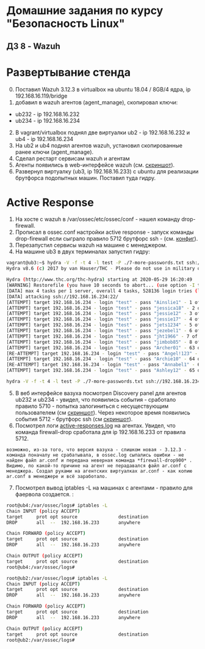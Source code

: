 Домашние задания по курсу "Безопасность Linux"
===============================================

ДЗ 8 - Wazuh
-----------------------------------------------

# Развертывание стенда

0. Поставил Wazuh 3.12.3 в virtualbox на ubuntu 18.04 / 8GB/4 ядра, ip 192.168.16.119/bridge
1. добавил в wazuh агентов (agent_manage), скопировал ключи:
- ub232 - ip 192.168.16.232 
- ub234 - ip 192.168.16.234
2. В vagrant/virtualbox поднял две виртуалки ub2 - ip 192.168.16.232 и ub4 - ip 192.168.16.234
3. На ub2 и ub4 поднял агентов wazuh, установил скопированные ранее ключи (agent_manage).
4. Сделал рестарт сервисам wazuh и агентам
5. Агенты появились в web-интерфейсе wazuh (см. [скриншот](artifacts/screensho-agetns.png)).
6. Развернул виртуалку (ub3, ip 192.168.16.233) с ubuntu для реализации брутфорса подопытных машин. Поставил туда гидру.

# Active Response
1. На хосте с wazuh в /var/ossec/etc/ossec/conf - нашел команду drop-firewall.
2. Прописал в ossec.conf настройки active response - запуск команды  drop-firewall если сыграло правило 5712 брутфорс ssh - (см. [конфиг](artifacts/ossec.conf)).
3. Перезапустил сервисы wazuh на машине с менеджером. 
4. На машине ub3 в двух терминалах запустил гидру:
```bash
vagrant@ub3:~$ hydra -V -f -t 4 -l test -P ./7-more-passwords.txt ssh://192.168.16.234
Hydra v8.6 (c) 2017 by van Hauser/THC - Please do not use in military or secret service organizations, or for illegal purposes.

Hydra (http://www.thc.org/thc-hydra) starting at 2020-05-29 16:20:49
[WARNING] Restorefile (you have 10 seconds to abort... (use option -I to skip waiting)) from a previous session found, to prevent overwriting, ./hydra.restore
[DATA] max 4 tasks per 1 server, overall 4 tasks, 528136 login tries (l:1/p:528136), ~132034 tries per task
[DATA] attacking ssh://192.168.16.234:22/
[ATTEMPT] target 192.168.16.234 - login "test" - pass "Ainslie1" - 1 of 528136 [child 0] (0/0)
[ATTEMPT] target 192.168.16.234 - login "test" - pass "jessica18" - 2 of 528136 [child 1] (0/0)
[ATTEMPT] target 192.168.16.234 - login "test" - pass "jessie12" - 3 of 528136 [child 2] (0/0)
[ATTEMPT] target 192.168.16.234 - login "test" - pass "jessie17" - 4 of 528136 [child 3] (0/0)
[ATTEMPT] target 192.168.16.234 - login "test" - pass "jets1234" - 5 of 528136 [child 3] (0/0)
[ATTEMPT] target 192.168.16.234 - login "test" - pass "jezebel1" - 6 of 528136 [child 0] (0/0)
[ATTEMPT] target 192.168.16.234 - login "test" - pass "jht1966" - 7 of 528136 [child 1] (0/0)
[ATTEMPT] target 192.168.16.234 - login "test" - pass "jimbob85" - 8 of 528136 [child 2] (0/0)
[ATTEMPT] target 192.168.16.234 - login "test" - pass "Archer01" - 63 of 528143 [child 0] (0/7)
[RE-ATTEMPT] target 192.168.16.234 - login "test" - pass "Angel!123" - 63 of 528143 [child 3] (0/7)
[ATTEMPT] target 192.168.16.234 - login "test" - pass "Archie10" - 64 of 528144 [child 1] (0/8)
[RE-ATTEMPT] target 192.168.16.234 - login "test" - pass "Annabel1" - 64 of 528144 [child 2] (0/8)
[ATTEMPT] target 192.168.16.234 - login "test" - pass "Ashley12" - 65 of 528145 [child 0] (0/9)
```

```bash
hydra -V -f -t 4 -l test -P ./7-more-passwords.txt ssh://192.168.16.234
```

5. В веб интерфейсе вазуха посмотрел Discovery panel для агентов ub232 и ub234 - увидел, что появились события - сработало правило 5710 - попытка залогиниться с несуществующим пользователем (см [скриншот](artifacts/screenshot-5710.png)). Через некоторое время появились события 5712 - брутфорс ssh (см [скриншот](artifacts/screenshot-5712.png)).
6. Посмотрел логи [active-responses.log](artifacts/active-responses_log) на агентах. Увидел, что команда firewall-drop сработала для ip 192.168.16.233 от правила 5712. 
```
возможно, из-за того, что версия вазуха - слишком новая - 3.12.3 - команда поначалу не срабатывала, в ossec.log сыпались ошибки - не найден файл ar.conf и передана неверная команда *firewall-drop900* . Видимо, по какой-то причине на агент не перадавался файл ar.conf с менеджера. Создал руками на агентских виртуалках ar.conf - как копию ar.conf в менеджере и всё заработало.
```
7. Посмотрел вывод iptables -L на машинах с агентами - правило для фаервола создается. :
```bash
root@ub4:/var/ossec/logs# iptables -L
Chain INPUT (policy ACCEPT)
target     prot opt source               destination         
DROP       all  --  192.168.16.233       anywhere            

Chain FORWARD (policy ACCEPT)
target     prot opt source               destination         
DROP       all  --  192.168.16.233       anywhere            

Chain OUTPUT (policy ACCEPT)
target     prot opt source               destination         
root@ub4:/var/ossec/logs# 
```

```bash
root@ub2:/var/ossec/logs# iptables -L
Chain INPUT (policy ACCEPT)
target     prot opt source               destination         
DROP       all  --  192.168.16.233       anywhere            

Chain FORWARD (policy ACCEPT)
target     prot opt source               destination         
DROP       all  --  192.168.16.233       anywhere            

Chain OUTPUT (policy ACCEPT)
target     prot opt source               destination         
root@ub2:/var/ossec/logs# 
```